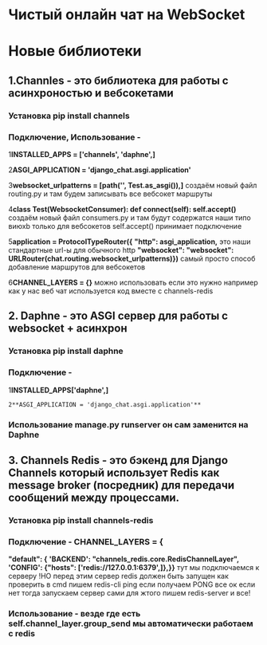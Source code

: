 # Чистый онлайн чат на WebSocket

# Новые библиотеки

  ## 1.Channles - это библиотека для работы с асинхроностью и вебсокетами 
  ### Установка **pip install channels**
  ### Подключение, Использование - 
  1**INSTALLED_APPS = ['channels', 'daphne',]**

  2**ASGI_APPLICATION = 'django_chat.asgi.application'**

  3**websocket_urlpatterns = [path('', Test.as_asgi()),]** создаём новый файл routing.py и там будем записывать все вебсокет маршруты
  
  4**class Test(WebsocketConsumer): def connect(self): self.accept()**  создаём новый файл consumers.py и там будут содержатся наши типо виюхb только для вебсокетов self.accept() принимает подключение
  
  5**application = ProtocolTypeRouter({**
    **"http": asgi_application,** это наши стандартные url-ы для обычного http 
    **"websocket": "websocket": URLRouter(chat.routing.websocket_urlpatterns)})** самый просто способ добавление маршрутов для вебсокетов
  
  6**CHANNEL_LAYERS = {}** можно использовать если это нужно например как у нас веб чат используется код вместе с channels-redis
  


  ## 2. Daphne - это ASGI сервер для работы с websocket + асинхрон
  ### Установка **pip install daphne**
  ### Подключение - 
  
  1**INSTALLED_APPS['daphne',]** 
  
    2**ASGI_APPLICATION = 'django_chat.asgi.application'**
  ### Использование  **manage.py runserver** он сам заменится на Daphne
  


  ## 3. Channels Redis - это бэкенд для Django Сhannels который использует Redis как message broker (посредник) для передачи сообщений между процессами.
  ### Установка **pip install channels-redis**
  ### Подключение - **CHANNEL_LAYERS = {**
  **"default": {**
        **'BACKEND': "channels_redis.core.RedisChannelLayer",**
        **'CONFIG': {"hosts": ['redis://127.0.0.1:6379',]},}}** тут мы подключаемся к серверу !НО перед этим сервер redis должен быть запущен как проверить в cmd пишем redis-cli ping если получаем PONG все ок если нет тогда запускаем сервер сами для жтого пишем redis-server и все! 
  ### Использование - везде где есть **self.channel_layer.group_send** мы автоматически работаем с redis 

